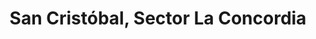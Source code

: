 ---
title: San Cristóbal, Sector La Concordia
url: /san-cristobal-sector-la-concordia/
latitude: 7.759
longitude: -72.238
---